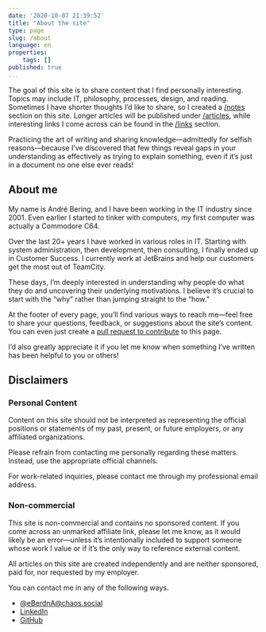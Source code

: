 ```yaml
---
date: '2020-10-07 21:39:52'
title: "About the site"
type: page
slug: /about
language: en
properties:
    tags: []
published: true
...
```

The goal of this site is to share content that I find personally interesting. Topics may include IT, philosophy, processes, design, and reading.
Sometimes I have shorter thoughts I’d like to share, so I created a [/notes](/notes) section on this site. Longer articles will be published under [/articles](/articles), while interesting links I come across can be found in the [/links](/links) section.

Practicing the art of writing and sharing knowledge—admittedly for selfish reasons—because I’ve discovered that few things reveal gaps in your understanding as effectively as trying to explain something, even if it’s just in a document no one else ever reads!


## About me

My name is André Bering, and I have been working in the IT industry since 2001. Even earlier I started to tinker with computers, my first computer was actually a Commodore C64.

Over the last 20+ years I have worked in various roles in IT. Starting with system administration, then development, then consulting, I finally ended up in Customer Success. I currently work at JetBrains and help our customers get the most out of TeamCity.

These days, I’m deeply interested in understanding why people do what they do and uncovering their underlying motivations. I believe it’s crucial to start with the “why” rather than jumping straight to the “how.”

At the footer of every page, you’ll find various ways to reach me—feel free to share your questions, feedback, or suggestions about the site’s content. You can even just create a [pull request to contribute](https://github.com/eBerdnA/blogdata-public/) to this page.

I’d also greatly appreciate it if you let me know when something I’ve written has been helpful to you or others!

## Disclaimers

### Personal Content

Content on this site should not be interpreted as representing the official positions or statements of my past, present, or future employers, or any affiliated organizations.

Please refrain from contacting me personally regarding these matters. Instead, use the appropriate official channels.

For work-related inquiries, please contact me through my professional email address.

### Non-commercial

This site is non-commercial and contains no sponsored content. If you come across an unmarked affiliate link, please let me know, as it would likely be an error—unless it’s intentionally included to support someone whose work I value or if it’s the only way to reference external content.

All articles on this site are created independently and are neither sponsored, paid for, nor requested by my employer.

You can contact me in any of the following ways.

- [@eBerdnA@chaos.social](https://chaos.social/@eBerdnA)
- [LinkedIn](https://www.linkedin.com/in/andrebering/)
- [GitHub](https://github.com/eBerdnA)